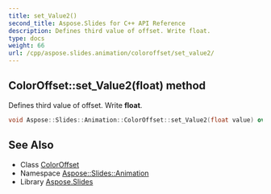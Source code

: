 ```yaml
---
title: set_Value2()
second_title: Aspose.Slides for C++ API Reference
description: Defines third value of offset. Write float.
type: docs
weight: 66
url: /cpp/aspose.slides.animation/coloroffset/set_value2/
---
```

## ColorOffset::set_Value2(float) method


Defines third value of offset. Write **float**.

```cpp
void Aspose::Slides::Animation::ColorOffset::set_Value2(float value) override
```

## See Also

* Class [ColorOffset](./)
* Namespace [Aspose::Slides::Animation](../)
* Library [Aspose.Slides](../../)